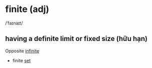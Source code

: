 # finite (adj)

/ˈfaɪnaɪt/

## having a definite limit or fixed size (hữu hạn)

Opposite [infinite](../i/infinite-adj.md#without-limit-without-end-vô-hạn)

- finite [set](../s/set-n.md#set-of-something---a-group-of-similar-things-that-belongs-together-in-some-way-tập-hợp-tập)